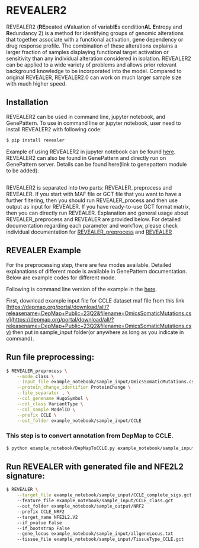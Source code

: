 # REVEALER2

REVEALER2 (**RE**peated e**V**aluation of variabl**E**s condition**AL** **E**ntropy and **R**edundancy 2) is a method for identifying groups of genomic alterations that together associate  with a functional activation, gene dependency or drug response profile. The combination of these alterations explains a larger fraction of samples displaying functional target activation or sensitivity than any individual alteration considered in isolation. REVEALER2 can be applied to a wide variety of problems and allows prior relevant background knowledge to be incorporated into the model. Compared to original REVEALER, REVEALER2.0 can work on much larger sample size with much higher speed.

## Installation

REVEALER2 can be used in command line, jupyter notebook, and GenePattern. To use in command line or jupyter notebook, user need to install REVEALER2 with following code:

```bash
$ pip install revealer
```

Example of using REVEALER2 in jupyter notebook can be found [here](example_notebook/REVEALER_Example.ipynb). REVEALER2 can also be found in GenePattern and directly run on GenePattern server. Details can be found here(link to genepattern module to be added).

##

REVEALER2 is separated into two parts: REVEALER_preprocess and REVEALER. If you start with MAF file or GCT file that you want to have a further filtering, then you should run REVEALER_process and then use output as input for REVEALER. If you have ready-to-use GCT format matrix, then you can directly run REVEALER. Explanation and general usage about REVEALER_preprocess and REVEALER are provided below.
For detailed documentation regarding each parameter and workflow, please check individual documentation for [REVEALER_preprocess](./REVEALER_Documentation.md) and [REVEALER](./REVEALER_preprocess_Documentation.md)

## REVEALER Example

For the preprocessing step, there are few modes available. Detailed explanations of different mode is available in GenePattern documentation. Below are example codes for different mode. 

Following is command line version of the example in the [here](example_notebook/REVEALER_Example.ipynb).

First, download example input file for CCLE dataset maf file from this link [https://depmap.org/portal/download/all/?releasename=DepMap+Public+23Q2&filename=OmicsSomaticMutations.csv](https://depmap.org/portal/download/all/?releasename=DepMap+Public+23Q2&filename=OmicsSomaticMutations.csv) then put in sample_input folder(or anywhere as long as you indicate in command).

## Run file preprocessing:

```bash
$ REVEALER_preprocess \
	--mode class \
	--input_file example_notebook/sample_input/OmicsSomaticMutations.csv \
	--protein_change_identifier ProteinChange \
	--file_separator , \
	--col_genename HugoSymbol \
	--col_class VariantType \
	--col_sample ModelID \
	--prefix CCLE \
	--out_folder example_notebook/sample_input/CCLE
```

### This step is to convert annotation from DepMap to CCLE.
```bash
$ python example_notebook/DepMapToCCLE.py example_notebook/sample_input/NameConvert.csv example_notebook/sample_input/CCLE_class.gct example_notebook/sample_input/CCLE_class_rename.gct
```

## Run REVEALER with generated file and NFE2L2 signature:

```bash
$ REVEALER \
	--target_file example_notebook/sample_input/CCLE_complete_sigs.gct
	--feature_file example_notebook/sample_input/CCLE_class.gct
	--out_folder example_notebook/sample_output/NRF2
	--prefix CCLE_NRF2
	--target_name NFE2L2.V2
	--if_pvalue False
	--if_bootstrap False
	--gene_locus example_notebook/sample_input/allgeneLocus.txt
	--tissue_file example_notebook/sample_input/TissueType_CCLE.gct
```
